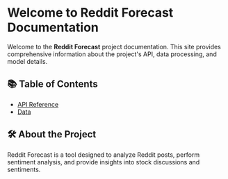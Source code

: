 # Welcome to Reddit Forecast Documentation

Welcome to the **Reddit Forecast** project documentation. This site provides comprehensive information about the project's API, data processing, and model details.

## 📚 Table of Contents

- [API Reference](my_api.md)
- [Data](data.md)

## 🛠️ About the Project

Reddit Forecast is a tool designed to analyze Reddit posts, perform sentiment analysis, and provide insights into stock discussions and sentiments.
